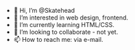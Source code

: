 - 👋 Hi, I’m @Skatehead
- 👀 I’m interested in web design, frontend.
- 🌱 I’m currently learning HTML/CSS.
- 💞️ I’m looking to collaborate - not yet.
- 📫 How to reach me: via e-mail.

<!---
Skatehead/Skatehead is a ✨ special ✨ repository because its `README.md` (this file) appears on your GitHub profile.
You can click the Preview link to take a look at your changes.
--->
